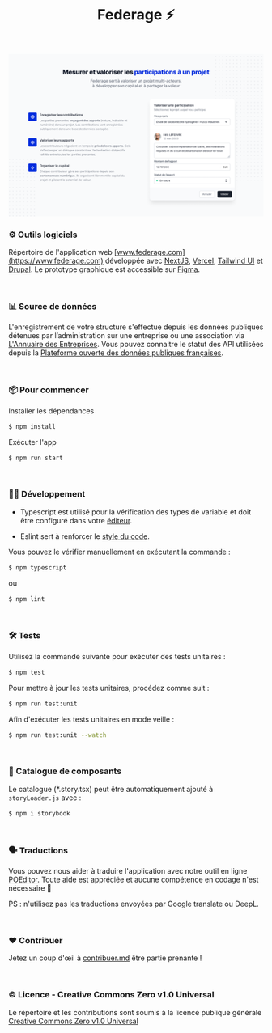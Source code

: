 <h1 align="center"> Federage ⚡️ </h1>

<br />

![screenshots](https://github.com/Federage-Capital/federage/blob/main/service-explications.png)

### ⚙️ Outils logiciels
Répertoire de l'application web [www.federage.com](https://www.federage.com) développée avec [NextJS](https://nextjs.org), [Vercel](https://vercel.com/), [Tailwind UI](https://tailwindui.com) et [Drupal](https://www.drupal.fr).
Le prototype graphique est accessible sur [Figma](https://www.figma.com/file/FFzOOljdqiP0m87N3M63Um/%E2%82%A3---Pages-d'application-05_06_23?type=design&t=SaUKlItFMk17KPmg-6).

<br />

### 📊 Source de données

L'enregistrement de votre structure s'effectue depuis les données publiques détenues par l’administration sur une entreprise ou une association via [L'Annuaire des Entreprises](https://annuaire-entreprises.data.gouv.fr). Vous pouvez connaitre le statut des API utilisées depuis la [Plateforme ouverte des données publiques françaises](https://annuaire-entreprises.data.gouv.fr/donnees/api).

<br />

### 📦 Pour commencer

Installer les dépendances

```bash
$ npm install
```

Exécuter l'app

```bash
$ npm run start
```


<br />

### 🧑‍💻 Développement

- Typescript est utilisé pour la vérification des types de variable et doit être configuré dans votre [éditeur](https://github.com/Microsoft/TypeScript/wiki/TypeScript-Editor-Support).

- Eslint sert à renforcer le [style du code](https://eslint.org/docs/latest/use/integrations).

Vous pouvez le vérifier manuellement en exécutant la commande :

```bash
$ npm typescript
```

ou

```bash
$ npm lint
```


<br />

### 🛠 Tests

Utilisez la commande suivante pour exécuter des tests unitaires :

```bash
$ npm test
```

Pour mettre à jour les tests unitaires, procédez comme suit :

```bash
$ npm run test:unit
```

Afin d'exécuter les tests unitaires en mode veille :

```bash
$ npm run test:unit --watch
```

<br />

### 🎨 Catalogue de composants

Le catalogue (\*.story.tsx) peut être automatiquement ajouté à `storyLoader.js` avec :

```bash
$ npm i storybook
```

<br />

### 🗣 Traductions

Vous pouvez nous aider à traduire l'application avec notre outil en ligne [POEditor](https://poeditor.com/join/project/q1pgSpLjPn). Toute aide est appréciée et aucune compétence en codage n'est nécessaire 🤗

PS : n'utilisez pas les traductions envoyées par Google translate ou DeepL.


<br />

### ❤️ Contribuer

Jetez un coup d'œil à [contribuer.md](https://github.com/Federage-Capital/federage/blob/contribuer.md) être partie prenante !

<br />

### ©️ Licence - Creative Commons Zero v1.0 Universal

Le répertoire et les contributions sont soumis à la licence publique générale [Creative Commons Zero v1.0 Universal](https://github.com/Federage-Capital/federage/blob/main/LICENSE)

